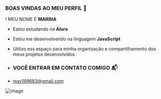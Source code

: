 ### BOAS VINDAS AO MEU PERFIL 💜

! MEU NOME É **MARINA**

- Estou estudando na **Alura**
- Estou me desenvolvendo na linguagem **JavaScript**
- Utilizo ess espaço para minha organização e compartilhamento dos meus projetos desenvolvidos

- ### VOCÊ ENTRAR EM CONTATO COMIGO 📬

- may189683@gmail.com

![image](https://github.com/user-attachments/assets/7d21c900-61d4-4cea-90b5-cf2809758d06)
